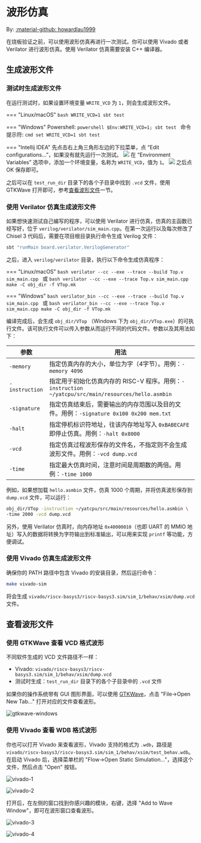 # 波形仿真

By: [:material-github: howardlau1999](https://github.com/howardlau1999)

在烧板验证之前，可以使用波形仿真再进行一次测试。你可以使用 Vivado 或者 Verilator 进行波形仿真。使用 Verilator 仿真需要安装 C++ 编译器。

## 生成波形文件

### 测试时生成波形文件

在运行测试时，如果设置环境变量 `WRITE_VCD` 为 `1`，则会生成波形文件。

=== "Linux/macOS"
    ```bash
    WRITE_VCD=1 sbt test
    ```

=== "Windows"
    Powershell:
    ```powershell
    $Env:WRITE_VCD=1; sbt test
    ```
    命令提示符:
    ```cmd
    set WRITE_VCD=1
    sbt test
    ```

=== "Intellij IDEA"
    先点击右上角三角形左边的下拉菜单，点 “Edit configurations...”，如果没有就先运行一次测试。 
    ![](images/write-vcd-idea-1.png)
    在 “Environment Variables” 选项中，添加一个环境变量，名称为 `WRITE_VCD`，值为 `1`。
    ![](images/write-vcd-idea-2.png)
    之后点 OK 保存即可。

之后可以在 `test_run_dir` 目录下的各个子目录中找到 `.vcd` 文件，使用 GTKWave 打开即可，参考[查看波形文件](#查看波形文件)一节。

### 使用 Verilator 仿真生成波形文件

如果想快速测试自己编写的程序，可以使用 Verilator 进行仿真，仿真的主函数已经写好，位于 `verilog/verilator/sim_main.cpp`。在第一次运行以及每次修改了 Chisel 3 代码后，需要在项目根目录执行命令生成 Verilog 文件：

```bash
sbt "runMain board.verilator.VerilogGenerator"
```

之后，进入 `verilog/verilator` 目录，执行以下命令生成仿真程序：

=== "Linux/macOS"
    ```bash
    verilator --cc --exe --trace --build Top.v sim_main.cpp
    ```
    或
    ```bash
    verilator --cc --exe --trace Top.v sim_main.cpp
    make -C obj_dir -f VTop.mk
    ```

=== "Windows"
    ```bash
    verilator_bin --cc --exe --trace --build Top.v sim_main.cpp
    ```
    或
    ```bash
    verilator_bin --cc --exe --trace Top.v sim_main.cpp
    make -C obj_dir -f VTop.mk
    ```

编译完成后，会生成 `obj_dir/VTop` （Windows 下为 `obj_dir/VTop.exe`）的可执行文件。该可执行文件可以传入参数从而运行不同的代码文件。参数以及其用法如下：

|参数|用法|
|----|-----|
|`-memory`|指定仿真内存的大小，单位为字（4字节）。用例：`-memory 4096`|
|`-instruction`|指定用于初始化仿真内存的 RISC-V 程序。用例：`-instruction ~/yatcpu/src/main/resources/hello.asmbin`|
|`-signature`|指定仿真结束后，需要输出的内存范围以及目的文件。用例：`-signature 0x100 0x200 mem.txt`|
|`-halt`|指定停机标识符地址，往该内存地址写入 `0xBABECAFE` 即停止仿真。用例：`-halt 0x8000`|
|`-vcd`|指定仿真过程波形保存的文件名，不指定则不会生成波形文件。用例：`-vcd dump.vcd`|
|`-time`|指定最大仿真时间，注意时间是周期数的两倍。用例：`-time 1000`|

例如，如果想加载 `hello.asmbin` 文件，仿真 1000 个周期，并将仿真波形保存到 `dump.vcd` 文件，可以运行：

```bash
obj_dir/VTop -instruction ~/yatcpu/src/main/resources/hello.asmbin \
-time 2000 -vcd dump.vcd
```

另外，使用 Verilator 仿真时，向内存地址 `0x40000010`（也即 UART 的 MMIO 地址）写入的数据将转换为字符输出到标准输出，可以用来实现 `printf` 等功能，方便调试。 

### 使用 Vivado 仿真生成波形文件

确保你的 PATH 路径中包含 Vivado 的安装目录，然后运行命令：

```bash
make vivado-sim
```

将会生成 `vivado/riscv-basys3/riscv-basys3.sim/sim_1/behav/xsim/dump.vcd` 文件。

## 查看波形文件
### 使用 GTKWave 查看 VCD 格式波形

不同软件生成的 VCD 文件路径不一样：

- Vivado: `vivado/riscv-basys3/riscv-basys3.sim/sim_1/behav/xsim/dump.vcd`
- 测试时生成：`test_run_dir` 目录下的各个子目录中的 `.vcd` 文件

如果你的操作系统带有 GUI 图形界面，可以使用 [GTKWave](http://gtkwave.sourceforge.net/)，点击 "File->Open New Tab..." 打开对应的文件查看波形。

![gtkwave-windows](images/gtkwave.png)

### 使用 Vivado 查看 WDB 格式波形

你也可以打开 Vivado 来查看波形，Vivado 支持的格式为 `.wdb`，路径是 `vivado/riscv-basys3/riscv-basys3.sim/sim_1/behav/xsim/test_behav.wdb`。在启动 Vivado 后，选择菜单栏的 "Flow->Open Static Simulation..."，选择这个文件，然后点击 "Open" 按钮。

![vivado-1](images/vivado-1.png)

![vivado-2](images/vivado-2.png)

打开后，在左侧的窗口找到你感兴趣的模块，右键，选择 "Add to Wave Window"，即可在波形窗口查看波形。

![vivado-3](images/vivado-3.png)

![vivado-4](images/vivado-4.png)